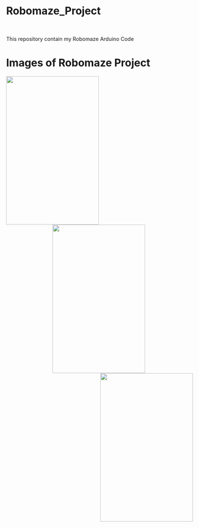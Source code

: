 # Robomaze_Project
<br>
<p> This repository contain my Robomaze Arduino Code</p>

# Images of Robomaze Project

<p>
  <img align = "left" src="https://github.com/user-attachments/assets/e893d11c-c4b7-48a9-9d68-00fe36674acd" width="250" height="400" />
  <img src="https://github.com/user-attachments/assets/43b39abc-adfc-4c60-8e82-be0be286a9d8" width="250" height="400" hspace = "125"/>
  <img align = "right" src="https://github.com/user-attachments/assets/6132bafc-7268-4f67-9e64-bf1ad953ac26" width="250" height="400" />

</p>
